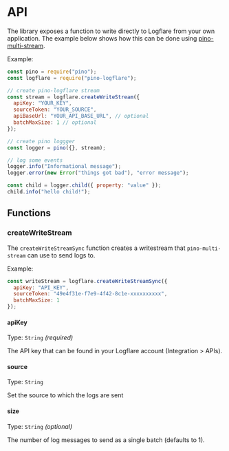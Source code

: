# API

The library exposes a function to write directly to Logflare from your own application. The example below shows how this can be done using [pino-multi-stream](https://github.com/pinojs/pino-multi-stream).

Example:

```js
const pino = require("pino");
const logflare = require("pino-logflare");

// create pino-logflare stream
const stream = logflare.createWriteStream({
  apiKey: "YOUR_KEY",
  sourceToken: "YOUR_SOURCE",
  apiBaseUrl: "YOUR_API_BASE_URL", // optional
  batchMaxSize: 1 // optional
});

// create pino loggger
const logger = pino({}, stream);

// log some events
logger.info("Informational message");
logger.error(new Error("things got bad"), "error message");

const child = logger.child({ property: "value" });
child.info("hello child!");
```

## Functions

### createWriteStream

The `createWriteStreamSync` function creates a writestream that `pino-multi-stream` can use to send logs to.

Example:

```js
const writeStream = logflare.createWriteStreamSync({
  apiKey: "API_KEY",
  sourceToken: "49e4f31e-f7e9-4f42-8c1e-xxxxxxxxxx",
  batchMaxSize: 1
});
```

#### apiKey

Type: `String` _(required)_

The API key that can be found in your Logflare account (Integration > APIs).

#### source

Type: `String`

Set the source to which the logs are sent

#### size

Type: `String` _(optional)_

The number of log messages to send as a single batch (defaults to 1).
